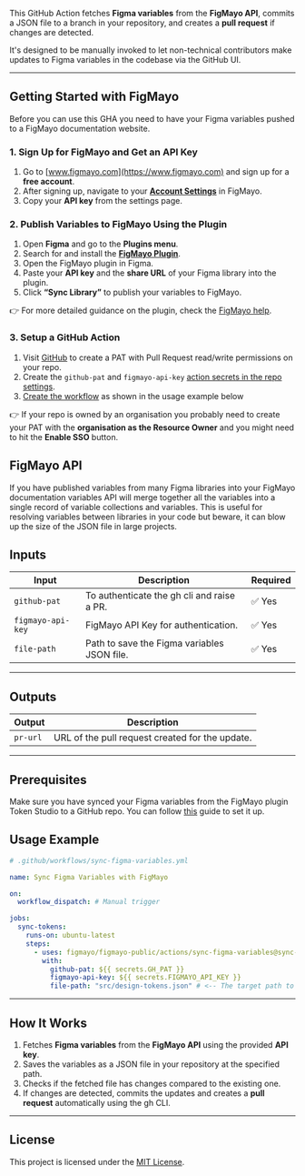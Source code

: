 This GitHub Action fetches **Figma variables** from the **FigMayo API**, commits a JSON file to a branch in your repository, and creates a **pull request** if changes are detected.

It's designed to be manually invoked to let non-technical contributors make updates to Figma variables in the codebase via the GitHub UI.

---

## **Getting Started with FigMayo**

Before you can use this GHA you need to have your Figma variables pushed to a FigMayo documentation website.

### **1. Sign Up for FigMayo and Get an API Key**

1. Go to [www.figmayo.com](https://www.figmayo.com) and sign up for a **free account**.
2. After signing up, navigate to your [**Account Settings**](https://app.figmayo.com/api/v2/settings) in FigMayo.
3. Copy your **API key** from the settings page.

### **2. Publish Variables to FigMayo Using the Plugin**

1. Open **Figma** and go to the **Plugins menu**.
2. Search for and install the [**FigMayo Plugin**](https://www.figma.com/community/plugin/1426513201495859669).
3. Open the FigMayo plugin in Figma.
4. Paste your **API key** and the **share URL** of your Figma library into the plugin.
5. Click **“Sync Library”** to publish your variables to FigMayo.

👉 For more detailed guidance on the plugin, check the [FigMayo help](https://help.figmayo.com/sites/PUCaV8RF/FigMayo-How-To-Guide/c/277:869?).

### **3. Setup a GitHub Action**

1. Visit [GitHub](https://github.com/settings/personal-access-tokens) to create a PAT with Pull Request read/write permissions on your repo.
2. Create the `github-pat` and `figmayo-api-key` [action secrets in the repo settings](https://docs.github.com/en/actions/security-for-github-actions/security-guides/using-secrets-in-github-actions).
3. [Create the workflow](https://docs.github.com/en/actions/security-for-github-actions/security-guides/using-secrets-in-github-actions) as shown in the usage example below

👉 If your repo is owned by an organisation you probably need to create your PAT with the **organisation as the Resource Owner** and you might need to hit the **Enable SSO** button.

## **FigMayo API**

If you have published variables from many Figma libraries into your FigMayo documentation variables API will merge together all the variables into a single record of variable collections and variables. This is useful for resolving variables between libraries in your code but beware, it can blow up the size of the JSON file in large projects.

## **Inputs**

| Input             | Description                                 | Required |
| ----------------- | ------------------------------------------- | -------- |
| `github-pat`      | To authenticate the gh cli and raise a PR.  | ✅ Yes   |
| `figmayo-api-key` | FigMayo API Key for authentication.         | ✅ Yes   |
| `file-path`       | Path to save the Figma variables JSON file. | ✅ Yes   |

---

## **Outputs**

| Output   | Description                                     |
| -------- | ----------------------------------------------- |
| `pr-url` | URL of the pull request created for the update. |

---

## Prerequisites

Make sure you have synced your Figma variables from the FigMayo plugin Token Studio to a GitHub repo. You
can follow [this](https://help.figmayo.com/sites/PUCaV8RF/FigMayo-How-To-Guide/c/277:869?) guide to set it up.

## **Usage Example**

```yaml
# .github/workflows/sync-figma-variables.yml

name: Sync Figma Variables with FigMayo

on:
  workflow_dispatch: # Manual trigger

jobs:
  sync-tokens:
    runs-on: ubuntu-latest
    steps:
      - uses: figmayo/figmayo-public/actions/sync-figma-variables@sync-figma-variables@v1.0.0
        with:
          github-pat: ${{ secrets.GH_PAT }}
          figmayo-api-key: ${{ secrets.FIGMAYO_API_KEY }}
          file-path: "src/design-tokens.json" # <-- The target path to store the variables JSON in your repo
```

---

## **How It Works**

1. Fetches **Figma variables** from the **FigMayo API** using the provided **API key**.
2. Saves the variables as a JSON file in your repository at the specified path.
3. Checks if the fetched file has changes compared to the existing one.
4. If changes are detected, commits the updates and creates a **pull request** automatically using the gh CLI.

---

## **License**

This project is licensed under the [MIT License](LICENSE).
